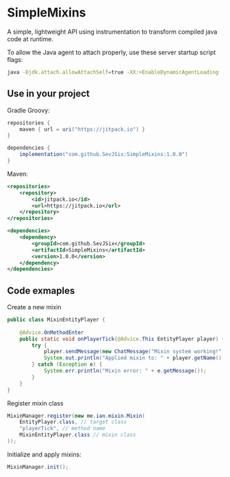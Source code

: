 ﻿# SimpleMixins

A simple, lightweight API using instrumentation to transform compiled java code at runtime.

To allow the Java agent to attach properly, use these server startup script flags:
```bash
java -Djdk.attach.allowAttachSelf=true -XX:+EnableDynamicAgentLoading -noverify -jar server.jar
```

## Use in your project
Gradle Groovy:
```gradle
repositories {
    maven { url = uri("https://jitpack.io") }
}

dependencies {
    implementation("com.github.SevJSix:SimpleMixins:1.0.0")
}
```

Maven:
```xml
<repositories>
    <repository>
        <id>jitpack.io</id>
        <url>https://jitpack.io</url>
    </repository>
</repositories>

<dependencies>
    <dependency>
        <groupId>com.github.SevJSix</groupId>
        <artifactId>SimpleMixins</artifactId>
        <version>1.0.0</version>
    </dependency>
</dependencies>

```

## Code exmaples

Create a new mixin
```java
public class MixinEntityPlayer {
    
    @Advice.OnMethodEnter
    public static void onPlayerTick(@Advice.This EntityPlayer player) {
        try {
            player.sendMessage(new ChatMessage("Mixin system working!"));
            System.out.println("Applied mixin to: " + player.getName());
        } catch (Exception e) {
            System.err.println("Mixin error: " + e.getMessage());
        }
    }
}
```

Register mixin class
```java
MixinManager.register(new me.ian.mixin.Mixin(
    EntityPlayer.class, // target class
    "playerTick", // method name
    MixinEntityPlayer.class // mixin class
));
```

Initialize and apply mixins:
```java
MixinManager.init();
```
